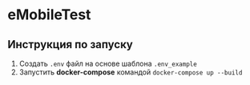# eMobileTest
## Инструкция по запуску
1) Создать `.env` файл на основе шаблона `.env_example`
2) Запустить <strong>docker-compose</strong> командой `docker-compose up --build`
